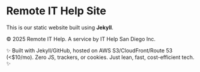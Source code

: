 # Remote IT Help Site

This is our static website built using **Jekyll**.

© 2025 Remote IT Help. A service by IT Help San Diego Inc.

✨ Built with Jekyll/GitHub, hosted on AWS S3/CloudFront/Route 53 (<$10/mo). Zero JS, trackers, or cookies. Just lean, fast, cost-efficient tech. ✨
